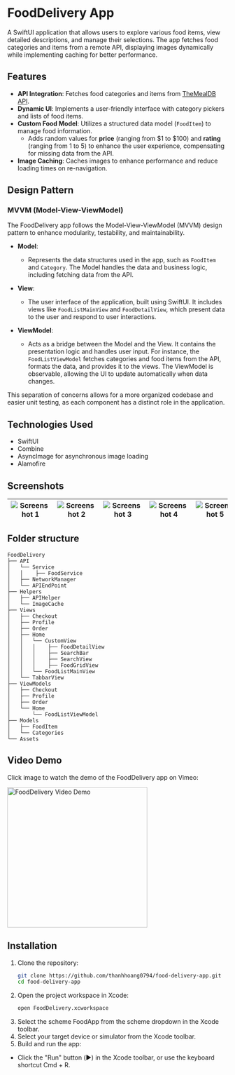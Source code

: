 # FoodDelivery App

A SwiftUI application that allows users to explore various food items, view detailed descriptions, and manage their selections. The app fetches food categories and items from a remote API, displaying images dynamically while implementing caching for better performance.

## Features

- **API Integration**: Fetches food categories and items from [TheMealDB API](https://www.themealdb.com/api.php).
- **Dynamic UI**: Implements a user-friendly interface with category pickers and lists of food items.
- **Custom Food Model**: Utilizes a structured data model (`FoodItem`) to manage food information. 
  - Adds random values for **price** (ranging from $1 to $100) and **rating** (ranging from 1 to 5) to enhance the user experience, compensating for missing data from the API.
- **Image Caching**: Caches images to enhance performance and reduce loading times on re-navigation.

## Design Pattern

### MVVM (Model-View-ViewModel)

The FoodDelivery app follows the Model-View-ViewModel (MVVM) design pattern to enhance modularity, testability, and maintainability.

- **Model**: 
  - Represents the data structures used in the app, such as `FoodItem` and `Category`. The Model handles the data and business logic, including fetching data from the API.
  
- **View**: 
  - The user interface of the application, built using SwiftUI. It includes views like `FoodListMainView` and `FoodDetailView`, which present data to the user and respond to user interactions.

- **ViewModel**: 
  - Acts as a bridge between the Model and the View. It contains the presentation logic and handles user input. For instance, the `FoodListViewModel` fetches categories and food items from the API, formats the data, and provides it to the views. The ViewModel is observable, allowing the UI to update automatically when data changes.

This separation of concerns allows for a more organized codebase and easier unit testing, as each component has a distinct role in the application.

## Technologies Used

- SwiftUI
- Combine
- AsyncImage for asynchronous image loading
- Alamofire

## Screenshots
| ![Screenshot 1](https://i.ibb.co/pX63Dn5/thumnail.png) | ![Screenshot 2](https://i.ibb.co/QpkTSWt/Simulator-Screenshot-i-Phone-15-2024-10-21-at-13-19-07.png) | ![Screenshot 3](https://i.ibb.co/C0BfBYP/Simulator-Screenshot-i-Phone-15-2024-10-21-at-13-19-19.png) | ![Screenshot 4](https://i.ibb.co/FXndt07/Simulator-Screenshot-i-Phone-15-2024-10-21-at-13-24-53.png) | ![Screenshot 5](https://i.ibb.co/GHJV27W/Simulator-Screenshot-i-Phone-15-2024-10-21-at-13-24-43.png) |
|---|---|---|---|---|

## Folder structure
    FoodDelivery
    ├── API
    │   └── Service
    │   │    ├── FoodService
    │   ├── NetworkManager
    │   └── APIEndPoint
    ├── Helpers
    │   ├── APIHelper
    │   └── ImageCache
    ├── Views
    │   ├── Checkout
    │   ├── Profile
    │   ├── Order
    │   ├── Home
    │   │   └── CustomView
    │   │   │    ├── FoodDetailView
    │   │   │    ├── SearchBar
    │   │   │    ├── SearchView
    │   │   │    ├── FoodGridView
    │   │   └── FoodListMainView
    │   └── TabbarView
    ├── ViewModels
    │   ├── Checkout
    │   ├── Profile
    │   ├── Order
    │   └── Home
    │       └── FoodListViewModel
    ├── Models
    │   ├── FoodItem
    │   └── Categories
    └── Assets

## Video Demo

Click image to watch the demo of the FoodDelivery app on Vimeo:

<a href="https://vimeo.com/1021588384?share=copy" target="_blank">
    <img src="https://i.ibb.co/pX63Dn5/thumnail.png" alt="FoodDelivery Video Demo" width="320" />
</a>

## Installation

1. Clone the repository:
   ```bash
   git clone https://github.com/thanhhoang0794/food-delivery-app.git
   cd food-delivery-app
2. Open the project workspace in Xcode:
    ```bash
    open FoodDelivery.xcworkspace
3. Select the scheme FoodApp from the scheme dropdown in the Xcode toolbar.
4. Select your target device or simulator from the Xcode toolbar.
5. Build and run the app:
- Click the "Run" button (▶️) in the Xcode toolbar, or use the keyboard shortcut Cmd + R.
